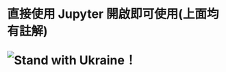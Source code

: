 <h1>直接使用 Jupyter 開啟即可使用(上面均有註解)

 ![Stand with Ukraine！](https://github.com/TsaiRongFu/Humble-Bundle-STAND-WITH-UKRAINE-BUNDLE-packet-key-save-to-csv/blob/main/Stand%20with%20Ukraine%EF%BC%81.gif)